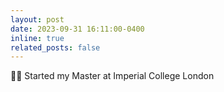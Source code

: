 ```yaml
---
layout: post
date: 2023-09-31 16:11:00-0400
inline: true
related_posts: false
---
```


🎉🎉 Started my Master at Imperial College London
